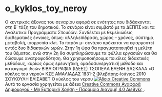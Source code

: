 # o_kyklos_toy_neroy
 O κεντρικός άξονας του σεναρίου αφορά σε ενότητες που διδάσκονται στη Β΄ τάξη του δημοτικού.
 Το σενάριο είναι συμβατό με το ΔΕΠΠΣ και τα Αναλυτικά Προγράμματα Σπουδών. 
 Συνδέεται με θεμελιώδεις διαθεματικές έννοιες, όπως: αλληλεπίδραση, χώρος –
χρόνος, σύστημα, μεταβολή, ισορροπία κλπ.
Το παρόν μ- σενάριο πρόκειται να εφαρμοστεί εντός δυο διδακτικών ωρών. Στην 1η ώρα θα πραγματοποιηθεί η μελέτη του θέματος, ενώ στην 2η θα συμπληρώσουμε τα φύλλα εργασιών και θα δώσουμε ανατροφοδότηση. Θα χρησιμοποιήσουμε ποικίλες διδακτικές μεθόδους, κυρίως όμως ερευνητική, ομαδοσυνεργατική μέθοδο και καταιγισμό ιδεών
ΒΙΒΛΙΟΓΡΑΦΙΑ (ΙΔΕΕΣ)
ΤΣΟΠΕΛΑ ΕΛΕΝΗ ΔΑΣΚΑΛΑ «Ο κύκλος του νερού» ΚΣΕ ΑΜΑΛΙΑΔΑΣ 1831-2
Φλεβάρης-Ιούνιος 2010
ΣΟΥΚΟΥΛΗ ΕΛΙΣΑΒΕΤ Ο κύκλος του νερου
<a rel="license" href="http://creativecommons.org/licenses/by-nc-sa/4.0/"><img alt="Άδεια Creative Commons" style="border-width:0" src="https://i.creativecommons.org/l/by-nc-sa/4.0/88x31.png" /></a><br />Αυτό το εργασία χορηγείται με άδεια <a rel="license" href="http://creativecommons.org/licenses/by-nc-sa/4.0/">Creative Commons Αναφορά Δημιουργού - Μη Εμπορική Χρήση - Παρόμοια Διανομή 4.0 Διεθνές </a>.

